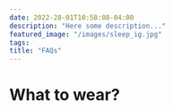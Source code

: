 ```yaml
---
date: 2022-28-01T10:58:08-04:00
description: "Here some description..."
featured_image: "/images/sleep_ig.jpg"
tags: 
title: "FAQs"
---
```


# What to wear?